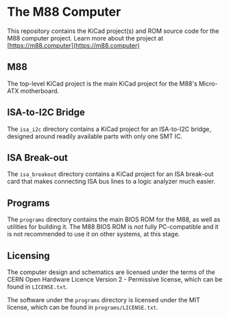 # The M88 Computer

This repository contains the KiCad project(s) and ROM source code for the M88 computer project.
Learn more about the project at [https://m88.computer](https://m88.computer)

## M88

The top-level KiCad project is the main KiCad project for the M88's Micro-ATX motherboard.

## ISA-to-I2C Bridge

The `isa_i2c` directory contains a KiCad project for an ISA-to-I2C bridge, designed around
readily available parts with only one SMT IC.

## ISA Break-out

The `isa_breakout` directory contains a KiCad project for an ISA break-out card that makes
connecting ISA bus lines to a logic analyzer much easier.

## Programs

The `programs` directory contains the main BIOS ROM for the M88, as well as utilities for
building it. The M88 BIOS ROM is _not_ fully PC-compatible and it is not recommended to use it
on other systems, at this stage.

## Licensing

The computer design and schematics are licensed under the terms of the CERN Open Hardware Licence
Version 2 - Permissive license, which can be found in `LICENSE.txt`.

The software under the `programs` directory is licensed under the MIT license, which can be found
in `programs/LICENSE.txt`.
